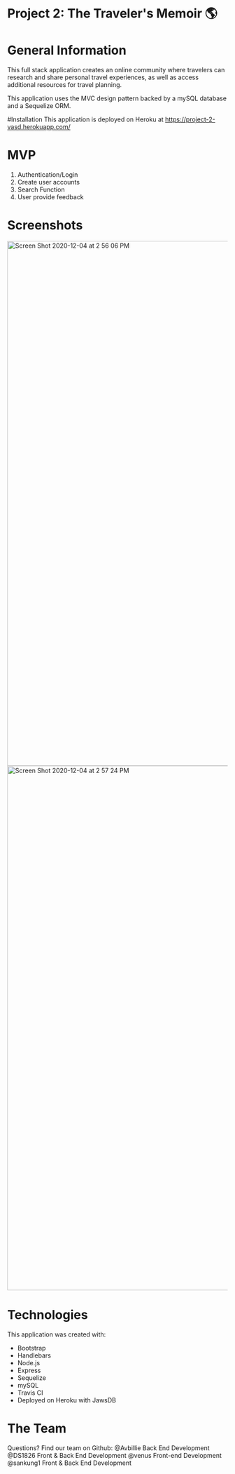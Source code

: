 # Project 2: The Traveler's Memoir :earth_americas:

# General Information
This full stack application creates an online community where travelers can research and share personal travel experiences, as well as access additional resources for travel planning.

This application uses the MVC design pattern backed by a mySQL database and a Sequelize ORM. 

#Installation
This application is deployed on Heroku at https://project-2-vasd.herokuapp.com/

# MVP
1. Authentication/Login
2. Create user accounts
3. Search Function
4. User provide feedback


# Screenshots
<img width="1197" alt="Screen Shot 2020-12-04 at 2 56 06 PM" src="https://user-images.githubusercontent.com/67653440/101209176-5adae080-3641-11eb-916b-e05010489823.png">

<img width="1196" alt="Screen Shot 2020-12-04 at 2 57 24 PM" src="https://user-images.githubusercontent.com/67653440/101209186-5dd5d100-3641-11eb-9b35-26492ca82b59.png">

# Technologies
This application was created with: 
* Bootstrap
* Handlebars
* Node.js
* Express
* Sequelize
* mySQL
* Travis CI
* Deployed on Heroku with JawsDB 

# The Team
Questions? Find our team on Github:
@Avbillie Back End Development
@DS1826 Front & Back End Development
@venus Front-end Development
@sankung1 Front & Back End Development
